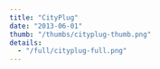 ```yaml
---
title: "CityPlug"
date: "2013-06-01"
thumb: "/thumbs/cityplug-thumb.png"
details:
  - "/full/cityplug-full.png"
---
```


